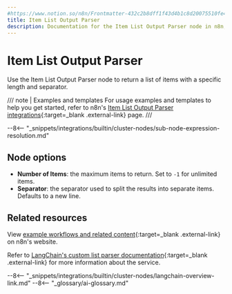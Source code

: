 ```yaml
---
#https://www.notion.so/n8n/Frontmatter-432c2b8dff1f43d4b1c8d20075510fe4
title: Item List Output Parser
description: Documentation for the Item List Output Parser node in n8n, a workflow automation platform. Includes details of operations and configuration, and links to examples and credentials information.
---
```


# Item List Output Parser

Use the Item List Output Parser node to return a list of items with a specific length and separator.

/// note | Examples and templates
For usage examples and templates to help you get started, refer to n8n's [Item List Output Parser integrations](https://n8n.io/integrations/item-list-output-parser/){:target=_blank .external-link} page.
///

--8<-- "_snippets/integrations/builtin/cluster-nodes/sub-node-expression-resolution.md"

## Node options

* **Number of Items**: the maximum items to return. Set to `-1` for unlimited items.
* **Separator**: the separator used to split the results into separate items. Defaults to a new line.

	
## Related resources

View [example workflows and related content](https://n8n.io/integrations/item-list-output-parser/){:target=_blank .external-link} on n8n's website.

Refer to [LangChain's custom list parser documentation](https://js.langchain.com/docs/modules/model_io/output_parsers/custom_list_parser){:target=_blank .external-link} for more information about the service.

--8<-- "_snippets/integrations/builtin/cluster-nodes/langchain-overview-link.md"
--8<-- "_glossary/ai-glossary.md"
